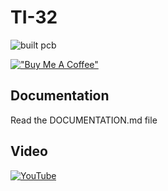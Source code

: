 # TI-32

![built pcb](./pcb/built.png)

[!["Buy Me A Coffee"](https://www.buymeacoffee.com/assets/img/custom_images/purple_img.png)](https://buymeacoffee.com/contactchrh)

## Documentation

Read the DOCUMENTATION.md file

## Video
[![YouTube](http://i.ytimg.com/vi/Bicjxl4EcJg/hqdefault.jpg)](https://www.youtube.com/watch?v=Bicjxl4EcJg)


